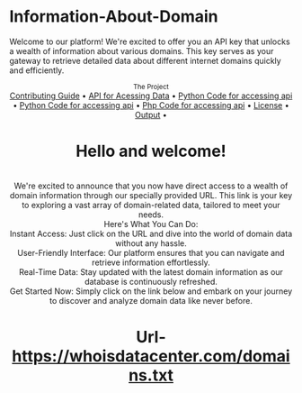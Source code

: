 # Information-About-Domain
Welcome to our platform! We're excited to offer you an API key that unlocks a wealth of information about various domains. This key serves as your gateway to retrieve detailed data about different internet domains quickly and efficiently. 

<div align="center">
    <sub>The Project</sub>
    <br />
    <a href="CONTRIBUTING.md">Contributing Guide</a> •
    <a href="API for Acessing Data">API for Acessing Data</a> •
    <a href="Python Code">Python Code for accessing api</a> •
    <a href="Bash Code">Python Code for accessing api</a> •
    <a href="Php Code">Php Code for accessing api</a> •
    <a href="LICENSE">License</a> •
    <a href="Output of Serp">Output</a> •
    

<br />

# Hello and welcome!

<br/>
We're excited to announce that you now have direct access to a wealth of domain information through our specially provided URL. This link is your key to exploring a vast array of domain-related data, tailored to meet your needs.
<br/>
 Here's What You Can Do:

<br/>
 Instant Access: Just click on the URL and dive into the world of domain data without any hassle.
<br/>
User-Friendly Interface: Our platform ensures that you can navigate and retrieve information effortlessly.
<br/>
Real-Time Data: Stay updated with the latest domain information as our database is continuously refreshed.
<br/>
Get Started Now:
Simply click on the link below and embark on your journey to discover and analyze domain data like never before.

# Url-https://whoisdatacenter.com/domains.txt

